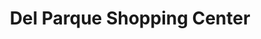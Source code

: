 ---
title: "Del Parque Shopping Center"
url: /ciudad-autonoma-de-buenos-aires/del-parque-shopping-center/
shop: Einkaufszentrum
---